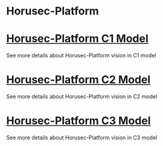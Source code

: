 # Horusec-Platform


# [Horusec-Platform C1 Model](/Horusec-Platform/C1-Model/HOME)
  See more details about Horusec-Platform vision in C1 model

# [Horusec-Platform C2 Model](/Horusec-Platform/C2-Model/HOME)
  See more details about Horusec-Platform vision in C2 model

# [Horusec-Platform C3 Model](/Horusec-Platform/C3-Model/HOME)
  See more details about Horusec-Platform vision in C3 model